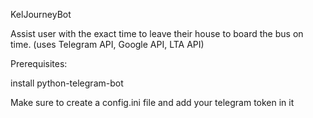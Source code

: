 KelJourneyBot 

Assist user with the exact time to leave their house to board the bus on time. (uses Telegram API, Google API, LTA API)

Prerequisites:

install python-telegram-bot

Make sure to create a config.ini file and add your telegram token in it
